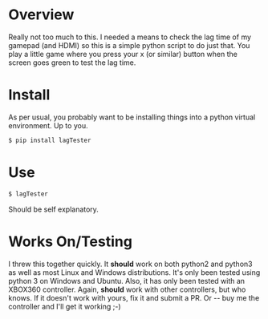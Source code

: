 # Overview
Really not too much to this. I needed a means to check the lag time of my gamepad (and HDMI) so this is a simple python script to do just that. You play a little game where you press your x (or similar) button when the screen goes green to test the lag time.

# Install
As per usual, you probably want to be installing things into a python virtual environment. Up to you.

```bash
$ pip install lagTester
```

# Use 
```bash
$ lagTester
```

Should be self explanatory.

# Works On/Testing
I threw this together quickly. It __should__ work on both python2 and python3 as well as most Linux and Windows distributions. It's only been tested using python 3 on Windows and Ubuntu. Also, it has only been tested with an XBOX360 controller. Again, __should__ work with other controllers, but who knows. If it doesn't work with yours, fix it and submit a PR. Or -- buy me the controller and I'll get it working ;-)

